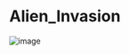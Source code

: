 # Alien_Invasion
![image](https://user-images.githubusercontent.com/93934476/222046688-81ceaaf8-1f76-4c0b-a132-b20f364719bd.png)
